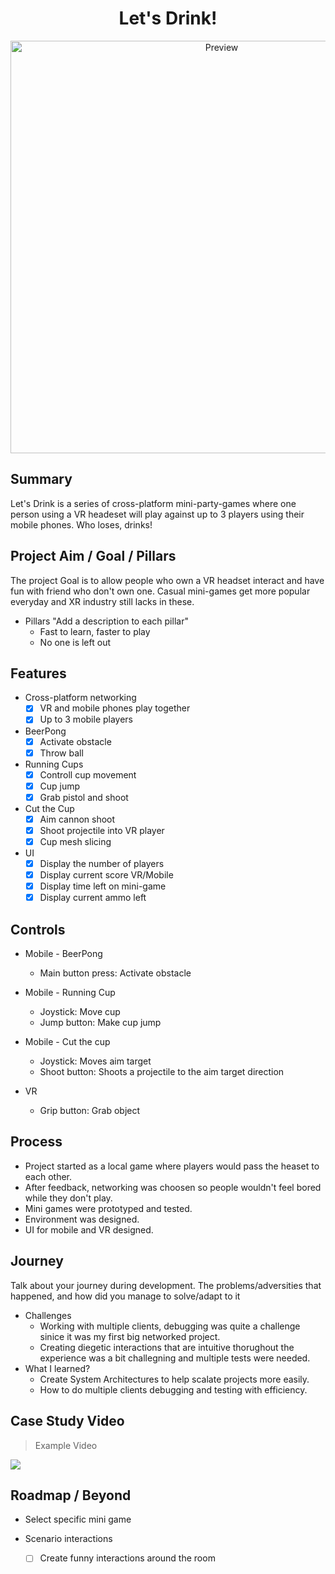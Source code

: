 <h1 align="center">Let's Drink!</h1>

<p align="center">
  <img alt="Preview" width="660" alt="preview" src="https://github.com/bcebollada/VRDrink/blob/Multiplayer/GithubMaterial/MainGif.gif">
<p align="center">

## Summary
Let's Drink is a series of cross-platform mini-party-games where one person using a VR headeset will play against up to 3 players using their mobile phones. Who loses, drinks!

## Project Aim / Goal / Pillars
The project Goal is to allow people who own a VR headset interact and have fun with friend who don't own one. Casual mini-games get more popular everyday and XR industry still lacks in these.

* Pillars "Add a description to each pillar"
  - Fast to learn, faster to play
  - No one is left out
    
## Features
* Cross-platform networking
    - [x] VR and mobile phones play together
    - [x] Up to 3 mobile players

* BeerPong
    - [x] Activate obstacle
    - [x] Throw ball

* Running Cups
    - [x] Controll cup movement
    - [x] Cup jump
    - [x] Grab pistol and shoot

* Cut the Cup
    - [x] Aim cannon shoot
    - [x] Shoot projectile into VR player
    - [x] Cup mesh slicing
          
* UI
    - [x] Display the number of players
    - [x] Display current score VR/Mobile
    - [x] Display time left on mini-game
    - [x] Display current ammo left
          
## Controls
* Mobile - BeerPong
    - Main button press: Activate obstacle

* Mobile - Running Cup
    - Joystick: Move cup
    - Jump button: Make cup jump

* Mobile - Cut the cup
    - Joystick: Moves aim target
    - Shoot button: Shoots a projectile to the aim target direction

* VR
    - Grip button: Grab object

## Process 
- Project started as a local game where players would pass the heaset to each other.
- After feedback, networking was choosen so people wouldn't feel bored while they don't play.
- Mini games were prototyped and tested.
- Environment was designed.
- UI for mobile and VR designed.

## Journey
Talk about your journey during development. The problems/adversities that happened, and how did you manage to solve/adapt to it
- Challenges
  - Working with multiple clients, debugging was quite a challenge sinice it was my first big networked project.
  - Creating diegetic interactions that are intuitive thorughout the experience was a bit challegning and multiple tests were needed.
- What I learned?
  - Create System Architectures to help scalate projects more easily.
  - How to do multiple clients debugging and testing with efficiency.

## Case Study Video 
> Example Video

[![](https://github.com/bcebollada/VRDrink/blob/Multiplayer/GithubMaterial/LetsDrinkMain.png)](https://youtu.be/1Jbzu1wOltk "Click to play on Youtube.com")
## Roadmap / Beyond

* Select specific mini game
          
* Scenario interactions
    - [ ] Create funny interactions around the room
        

